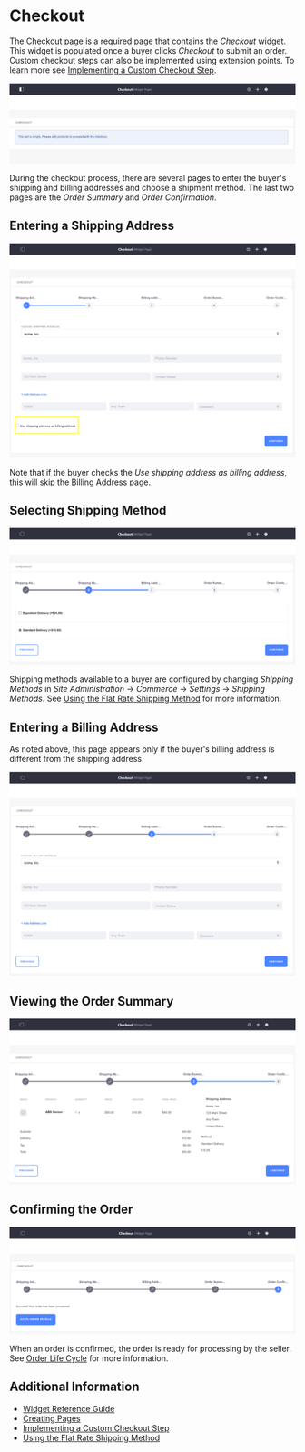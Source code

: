 # Checkout

The Checkout page is a required page that contains the _Checkout_ widget. This widget is populated once a buyer clicks _Checkout_ to submit an order. Custom checkout steps can also be implemented using extension points. To learn more see [Implementing a Custom Checkout Step](../../developer-guide/tutorials/implementing-a-custom-checkout-step.md).

![Checkout widget](./checkout/images/01.png)

During the checkout process, there are several pages to enter the buyer's shipping and billing addresses and choose a shipment method. The last two pages are the _Order Summary_ and _Order Confirmation_.

## Entering a Shipping Address

![Shipping Address step](./checkout/images/02.png)

Note that if the buyer checks the _Use shipping address as billing address_, this will skip the Billing Address page.

## Selecting Shipping Method

![Shipping Method step](./checkout/images/03.png)

Shipping methods available to a buyer are configured by changing _Shipping Methods_ in _Site Administration_ → _Commerce_ → _Settings_ -> _Shipping Methods_. See [Using the Flat Rate Shipping Method](../../store-administration/configuring-shipping-methods/using-the-flat-rate-shipping-method.md) for more information.

## Entering a Billing Address

As noted above, this page appears only if the buyer's billing address is different from the shipping address.

![Billing Address step](./checkout/images/04.png)

## Viewing the Order Summary

![Order Summary step](./checkout/images/05.png)

## Confirming the Order

![Order Confirmation step](./checkout/images/06.png)

When an order is confirmed, the order is ready for processing by the seller. See [Order Life Cycle](../../orders-and-fulfillment/orders/order-life-cycle.md) for more information.

## Additional Information

-   [Widget Reference Guide](../widget-reference.md)
-   [Creating Pages](https://help.liferay.com/hc/en-us/articles/360018171291-Creating-Pages)
-   [Implementing a Custom Checkout Step](../../developer-guide/tutorials/implementing-a-custom-checkout-step.md)
-   [Using the Flat Rate Shipping Method](../../store-administration/configuring-shipping-methods/using-the-flat-rate-shipping-method.md)
